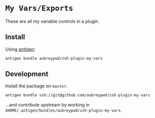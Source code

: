 # `My Vars/Exports`

These are all my variable controls in a plugin.

## Install

Using [antigen](https://github.com/zsh-users/antigen):

```bash
antigen bundle aubreypwd/zsh-plugin-my-vars
```

## Development

Install the package on `master`:

```bash
antigen bundle ssh://git@github.com/aubreypwd/zsh-plugin-my-vars
```

...and contribute upstream by working in `$HOME/.antigen/bundles/aubreypwd/zsh-plugin-my-vars`.
